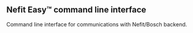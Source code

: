 ## Nefit Easy™ command line interface

Command line interface for communications with Nefit/Bosch backend.
